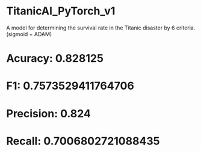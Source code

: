 # TitanicAI_PyTorch_v1
A model for determining the survival rate in the Titanic disaster by 6 criteria. (sigmoid + ADAM)

# Acuracy:   	0.828125
# F1:        	0.7573529411764706
# Precision: 	0.824
# Recall:    	0.7006802721088435
